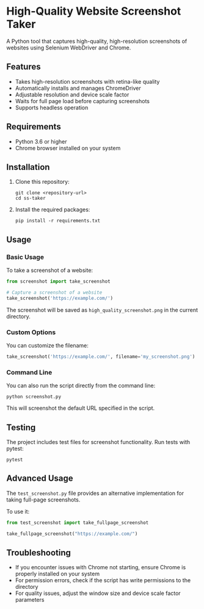 # High-Quality Website Screenshot Taker

A Python tool that captures high-quality, high-resolution screenshots of websites using Selenium WebDriver and Chrome.

## Features

- Takes high-resolution screenshots with retina-like quality
- Automatically installs and manages ChromeDriver
- Adjustable resolution and device scale factor
- Waits for full page load before capturing screenshots
- Supports headless operation

## Requirements

- Python 3.6 or higher
- Chrome browser installed on your system

## Installation

1. Clone this repository:
   ```
   git clone <repository-url>
   cd ss-taker
   ```

2. Install the required packages:
   ```
   pip install -r requirements.txt
   ```

## Usage

### Basic Usage

To take a screenshot of a website:

```python
from screenshot import take_screenshot

# Capture a screenshot of a website
take_screenshot('https://example.com/')
```

The screenshot will be saved as `high_quality_screenshot.png` in the current directory.

### Custom Options

You can customize the filename:

```python
take_screenshot('https://example.com/', filename='my_screenshot.png')
```

### Command Line

You can also run the script directly from the command line:

```
python screenshot.py
```

This will screenshot the default URL specified in the script.

## Testing

The project includes test files for screenshot functionality. Run tests with pytest:

```
pytest
```

## Advanced Usage

The `test_screenshot.py` file provides an alternative implementation for taking full-page screenshots.

To use it:

```python
from test_screenshot import take_fullpage_screenshot

take_fullpage_screenshot("https://example.com/")
```

## Troubleshooting

- If you encounter issues with Chrome not starting, ensure Chrome is properly installed on your system
- For permission errors, check if the script has write permissions to the directory
- For quality issues, adjust the window size and device scale factor parameters
